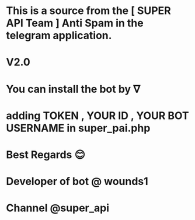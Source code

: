 # This is a source from the [ SUPER API Team ]  Anti Spam in the telegram application.
# V2.0
# You can install the bot by ∇
# adding TOKEN , YOUR ID , YOUR BOT USERNAME in super_pai.php

# Best Regards 😊 
# Developer of bot @ wounds1
# Channel @super_api
